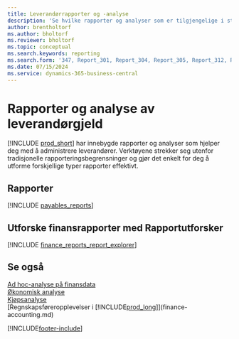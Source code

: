 ```yaml
---
title: Leverandørrapporter og -analyse
description: 'Se hvilke rapporter og analyser som er tilgjengelige i standardversjonen av Business Central, slik at du kan holde oversikt over leverandører.'
author: brentholtorf
ms.author: bholtorf
ms.reviewer: bholtorf
ms.topic: conceptual
ms.search.keywords: reporting
ms.search.form: '347, Report_301, Report_304, Report_305, Report_312, Report_317, Report_319, Report_321, Report_322, Report_329'
ms.date: 07/15/2024
ms.service: dynamics-365-business-central
---
```

# <a name="accounts-payable-reports-and-analytics"></a>Rapporter og analyse av leverandørgjeld

[!INCLUDE [prod_short](includes/prod_short.md)] har innebygde rapporter og analyser som hjelper deg med å administrere leverandører. Verktøyene strekker seg utenfor tradisjonelle rapporteringsbegrensninger og gjør det enkelt for deg å utforme forskjellige typer rapporter effektivt.  

## <a name="reports"></a>Rapporter

[!INCLUDE [payables_reports](includes/payables-reports-include.md)]

## <a name="explore-finance-reports-with-report-explorer"></a>Utforske finansrapporter med Rapportutforsker

[!INCLUDE [finance_reports_report_explorer](includes/finance-reports-report-explorer-include.md)]

## <a name="see-also"></a>Se også

[Ad hoc-analyse på finansdata](ad-hoc-analysis-finance.md)  
[Økonomisk analyse](bi.md)  
[Kjøpsanalyse](purchasing-analytics-overview.md)  
[Regnskapsføreropplevelser i [!INCLUDE[prod_long](includes/prod_long.md)]](finance-accounting.md)  

[!INCLUDE[footer-include](includes/footer-banner.md)]
